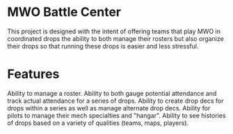 # MWO Battle Center
This project is designed with the intent of offering teams that play MWO in coordinated drops the ability to both manage their rosters but also organize their drops so that running these drops is easier and less stressful.

# Features
Ability to manage a roster.
Ability to both gauge potential attendance and track actual attendance for a series of drops.
Ability to create drop decs for drops within a series as well as manage alternate drop decs.
Ability for pilots to manage their mech specialties and "hangar".
Ability to see histories of drops based on a variety of qualities (teams, maps, players).
